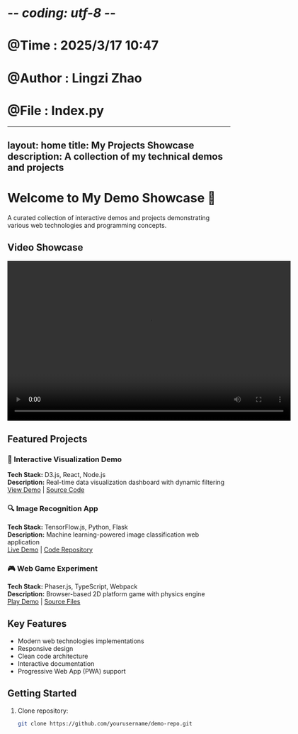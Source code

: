 # -*- coding: utf-8 -*- 
# @Time : 2025/3/17 10:47 
# @Author : Lingzi Zhao 
# @File : Index.py
---
layout: home
title: My Projects Showcase
description: A collection of my technical demos and projects
---

# Welcome to My Demo Showcase 👋

A curated collection of interactive demos and projects demonstrating various web technologies and programming concepts.

## Video Showcase
<video width="640" height="360" controls>
  <source src="Demo.mp4" type="video/mp4">
  Your browser does not support the video tag.
</video>

## Featured Projects

### 🚀 Interactive Visualization Demo
**Tech Stack:** D3.js, React, Node.js  
**Description:** Real-time data visualization dashboard with dynamic filtering  
[View Demo](https://yourusername.github.io/demo1) | 
[Source Code](https://github.com/yourusername/demo1)

### 🔍 Image Recognition App
**Tech Stack:** TensorFlow.js, Python, Flask  
**Description:** Machine learning-powered image classification web application  
[Live Demo](https://yourusername.github.io/demo2) | 
[Code Repository](https://github.com/yourusername/demo2)

### 🎮 Web Game Experiment
**Tech Stack:** Phaser.js, TypeScript, Webpack  
**Description:** Browser-based 2D platform game with physics engine  
[Play Demo](https://yourusername.github.io/demo3) | 
[Source Files](https://github.com/yourusername/demo3)

## Key Features

- Modern web technologies implementations
- Responsive design
- Clean code architecture
- Interactive documentation
- Progressive Web App (PWA) support

## Getting Started

1. Clone repository:
   ```bash
   git clone https://github.com/yourusername/demo-repo.git
